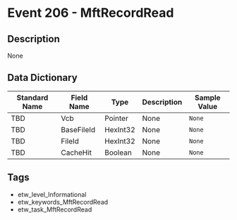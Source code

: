 # Event 206 - MftRecordRead

## Description
None

## Data Dictionary
|Standard Name|Field Name|Type|Description|Sample Value|
|---|---|---|---|---|
|TBD|Vcb|Pointer|None|`None`|
|TBD|BaseFileId|HexInt32|None|`None`|
|TBD|FileId|HexInt32|None|`None`|
|TBD|CacheHit|Boolean|None|`None`|

## Tags
* etw_level_Informational
* etw_keywords_MftRecordRead
* etw_task_MftRecordRead